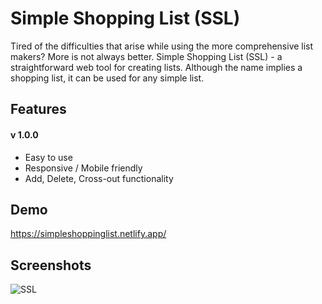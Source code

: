 
# Simple Shopping List (SSL)

Tired of the difficulties that arise while using the more comprehensive list makers? More is not always better. Simple Shopping List (SSL) - a straightforward web tool for creating lists. Although the name implies a shopping list, it can be used for any simple list.


## Features
#### v 1.0.0
- Easy to use
- Responsive / Mobile friendly
- Add, Delete, Cross-out functionality



## Demo

https://simpleshoppinglist.netlify.app/


## Screenshots

![SSL](https://user-images.githubusercontent.com/25801484/195682615-ebacea79-22c2-4ba5-bd5f-2f1b0493810e.PNG)
